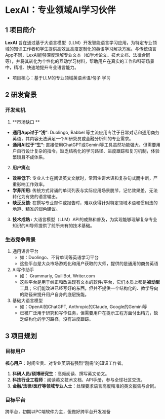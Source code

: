 # LexAI：专业领域AI学习伙伴

## 1 项目简介



**LexAI** 旨在通过基于大语言模型（LLM）开发智能语言学习应用，为特定专业领域的知识工作者和学生提供高效且高度定制化的英语学习解决方案。与传统语言App不同，LexAI能够深度理解专业文本（如学术论文、技术文档、法律合同等），并将其转化为个性化的互动学习材料，帮助用户在真实的工作和科研场景中，精准、快速地提升专业语言能力。



- 项目核心：基于LLM的专业领域英语术语/句子 学习



## 2 研发背景

### 开发动机

1. **市场缺口 **

- **通用App过于“浅”**: Duolingo, Babbel 等主流应用专注于日常对话和通用商务英语，其内容无法满足一个AI研究员或金融分析师的专业需求。
- **通用AI过于“生”**: 直接使用ChatGPT或Gemini等工具虽然功能强大，但需要用户自行设计复杂的指令，缺乏结构化的学习路径、进度跟踪和复习机制，体验繁琐且不成体系。

2. **用户痛点**

- **效率低下**: 专业人士在阅读英文文献时，常因生僻术语和复杂句式而中断，严重影响工作效率。
- **学非所用**: 传统方式背诵的单词列表与实际应用场景脱节，记忆效果差，无法转化为有效的语言输出。
- **缺乏反馈**: 在撰写专业邮件或报告时，难以获得针对特定领域术语和惯用法的地道、精准的润色建议。

3. **技术成熟 :** 大语言模型（LLM）API的成熟和普及，为实现能够理解复杂专业知识的AI导师提供了前所未有的技术基础。

### 生态竞争背景

1. 通用语言平台
   - 如：Duolingo、不背单词等英语学习平台
   -  这些平台是大众市场游戏化和用户获取的大师，提供的是通用的商务英语
2. AI写作助手
   - 如： Grammarly, QuillBot, Writer.com
   - 这些平台是用于纠正和改进现有文本的软件/平台，它们本质上都是**被动型**工具；它们能改进已经写好的东西，但并不提供一个结构化的、教学导向的路径来提升用户自身的底层技能。
3. 基础大语言模型
   - 如：OpenAI的ChatGPT, Anthropic的Claude, Google的Gemini等
   - 已被广泛用于研究和写作任务，但需要用户在提示工程方面付出精力，缺乏结构化的学习路径，没有进度跟踪。



## 3 项目规划

### 目标用户

**核心用户**：时间宝贵、对专业英语有强烈“刚需”的知识工作者。

1. **科研人员/硕博研究生**：高频阅读、撰写英文论文。
2. **科技行业工程师**：阅读英文技术文档、API手册，参与全球社区交流。
3. **金融/法律/医疗等领域专业人士**：处理要求语言高度精准的英文报告与合同。

### 目标平台

跨平台，初期以PC端软件为主，但做好跨平台开发准备

